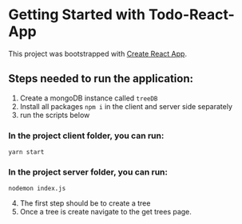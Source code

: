 # Getting Started with Todo-React-App

This project was bootstrapped with [Create React App](https://github.com/facebook/create-react-app).

## Steps needed to run the application:
 1) Create a mongoDB instance called `treeDB`
 2) Install all packages `npm i` in the client and server side separately
 3) run the scripts below

### In the project client folder, you can run:

 `yarn start`

### In the project server folder, you can run:

 `nodemon index.js`

 4) The first step should be to create a tree
 5) Once a tree is create navigate to the get trees page.


